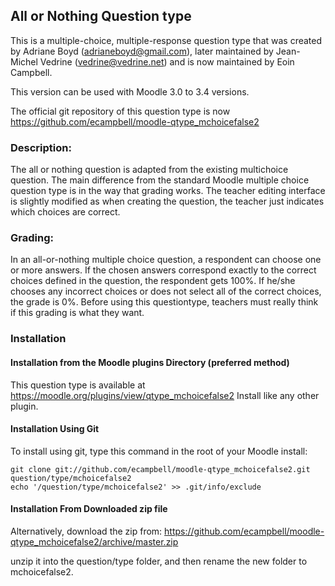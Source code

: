 All or Nothing Question type
----------------------------

This is a multiple-choice, multiple-response question type that was created by
Adriane Boyd (adrianeboyd@gmail.com), later maintained by Jean-Michel Vedrine (vedrine@vedrine.net)
and is now maintained by Eoin Campbell.

This version can be used with Moodle 3.0 to 3.4 versions.

The official git repository of this question type is now https://github.com/ecampbell/moodle-qtype_mchoicefalse2

### Description:

The all or nothing question is adapted from the existing multichoice question.
The main difference from the standard Moodle multiple choice question type is
in the way that grading works.
The teacher editing interface is slightly modified as when creating the question, the teacher just
indicates which choices are correct.

### Grading:

In an all-or-nothing multiple choice question, a respondent can choose one or more answers.
If the chosen answers correspond exactly to the correct choices defined in the question, the respondent gets 100%.
If he/she chooses any incorrect choices or does not select all of the correct choices, the grade is 0%.
Before using this questiontype, teachers must really think if this grading is what they want.

### Installation

#### Installation from the Moodle plugins Directory (preferred method)
This question type is available at https://moodle.org/plugins/view/qtype_mchoicefalse2
Install like any other plugin.

#### Installation Using Git

To install using git, type this command in the
root of your Moodle install:

    git clone git://github.com/ecampbell/moodle-qtype_mchoicefalse2.git question/type/mchoicefalse2
    echo '/question/type/mchoicefalse2' >> .git/info/exclude

#### Installation From Downloaded zip file

Alternatively, download the zip from:
  https://github.com/ecampbell/moodle-qtype_mchoicefalse2/archive/master.zip

unzip it into the question/type folder, and then rename the new folder to mchoicefalse2.

